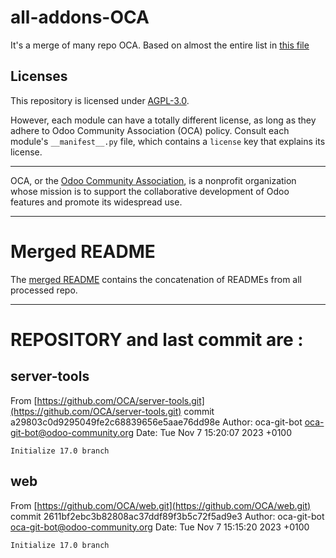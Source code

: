 # all-addons-OCA

It's a merge of many repo OCA.
Based on almost the entire list in [this file](https://github.com/OCA/maintainer-tools/blob/master/tools/oca_projects.py)

## Licenses

This repository is licensed under [AGPL-3.0](LICENSE).

However, each module can have a totally different license, as long as they adhere to Odoo Community Association (OCA) policy. Consult each module's `__manifest__.py` file, which contains a `license` key that explains its license.

----
OCA, or the [Odoo Community Association](http://odoo-community.org/), is a nonprofit organization whose mission is to support the collaborative development of Odoo features and promote its widespread use.

----
# Merged README

The [merged README](README-merged.md) contains the concatenation of READMEs from all processed repo.

----

# REPOSITORY and last commit are :

## server-tools
From [https://github.com/OCA/server-tools.git](https://github.com/OCA/server-tools.git)
commit a29803c0d9295049fe2c68839656e5aae76dd98e
Author: oca-git-bot <oca-git-bot@odoo-community.org>
Date:   Tue Nov 7 15:20:07 2023 +0100

    Initialize 17.0 branch


## web
From [https://github.com/OCA/web.git](https://github.com/OCA/web.git)
commit 2611bf2ebc3b82808ac37ddf89f3b5c72f5ad9e3
Author: oca-git-bot <oca-git-bot@odoo-community.org>
Date:   Tue Nov 7 15:15:20 2023 +0100

    Initialize 17.0 branch


